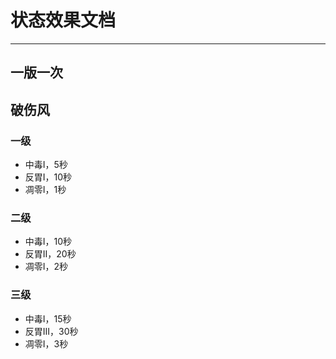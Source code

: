 # 状态效果文档
---
一版一次
---
## 破伤风
### 一级
- 中毒I，5秒
- 反胃I，10秒
- 凋零I，1秒

### 二级
- 中毒I，10秒
- 反胃II，20秒
- 凋零I，2秒

### 三级
- 中毒I，15秒
- 反胃III，30秒
- 凋零I，3秒